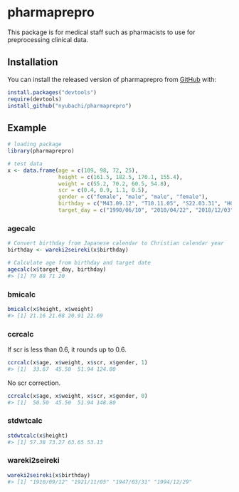 
<!-- README.md is generated from README.Rmd. Please edit that file -->

# pharmaprepro

This package is for medical staff such as pharmacists to use for
preprocessing clinical data.

## Installation

You can install the released version of pharmaprepro from
[GitHub](https://github.com/nyubachi/pharmaprepro) with:

``` r
install.packages("devtools")
require(devtools)
install_github("nyubachi/pharmaprepro")
```

## Example

``` r
# loading package
library(pharmaprepro)
```

``` r
# test data
x <- data.frame(age = c(109, 98, 72, 25),
                height = c(161.5, 182.5, 170.1, 155.4),
                weight = c(55.2, 70.2, 60.5, 54.8),
                scr = c(0.4, 0.9, 1.1, 0.5),
                gender = c("female", "male", "male", "female"),
                birthday = c("M43.09.12", "T10.11.05", "S22.03.31", "H06.12.29"),
                target_day = c("1990/06/10", "2010/04/22", "2018/12/03", "2015/10/03"))
```

### agecalc

``` r
# Convert birthday from Japanese calendar to Christian calendar year
birthday <- wareki2seireki(x$birthday)

# Calculate age from birthday and target date
agecalc(x$target_day, birthday)
#> [1] 79 88 71 20
```

### bmicalc

``` r
bmicalc(x$height, x$weight)
#> [1] 21.16 21.08 20.91 22.69
```

### ccrcalc

If scr is less than 0.6, it rounds up to 0.6.

``` r
ccrcalc(x$age, x$weight, x$scr, x$gender, 1)
#> [1]  33.67  45.50  51.94 124.00
```

No scr correction.

``` r
ccrcalc(x$age, x$weight, x$scr, x$gender, 0)
#> [1]  50.50  45.50  51.94 148.80
```

### stdwtcalc

``` r
stdwtcalc(x$height)
#> [1] 57.38 73.27 63.65 53.13
```

### wareki2seireki

``` r
wareki2seireki(x$birthday)
#> [1] "1910/09/12" "1921/11/05" "1947/03/31" "1994/12/29"
```
